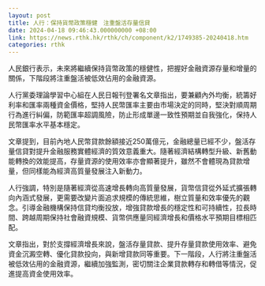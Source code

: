 ```yaml
---
layout: post
title: 人行：保持貨幣政策穩健　注重盤活存量信貸
date: 2024-04-18 09:46:43.000000000 +08:00
link: https://news.rthk.hk/rthk/ch/component/k2/1749385-20240418.htm
categories: rthk
---
```


人民銀行表示，未來將繼續保持貨幣政策的穩健性，把握好金融資源存量和增量的關係，下階段將注重盤活被低效佔用的金融資源。

人行黨委理論學習中心組在人民日報刊登署名文章指出，要兼顧內外均衡，統籌好利率和匯率兩種資金價格，堅持人民幣匯率主要由市場決定的同時，堅決對順周期行為進行糾偏，防範匯率超調風險，防止形成單邊一致性預期並自我強化，保持人民幣匯率水平基本穩定。

文章提到，目前內地人民幣貸款餘額接近250萬億元，金融總量已經不少，盤活存量信貸對提升金融服務實體經濟的質效意義重大。隨著經濟結構轉型升級、新舊動能轉換的效能提高，存量資源的使用效率亦會顯著提升，雖然不會體現為貸款增量，但同樣能為經濟高質量發展注入新動力。

人行強調，特別是隨著經濟從高速增長轉向高質量發展，貨幣信貸從外延式擴張轉向內涵式發展，更需要改變片面追求規模的傳統思維，樹立質量和效率優先的觀念。引導金融機構保持信貸均衡投放，增強貸款增長的穩定性和可持續性，拉長時間、跨越周期保持社會融資規模、貨幣供應量同經濟增長和價格水平預期目標相匹配。

文章指出，對於支撐經濟增長來說，盤活存量貸款、提升存量貸款使用效率、避免資金沉澱空轉、優化貸款投向，與新增貸款同等重要。下一階段，人行將注重盤活被低效佔用的金融資源，繼續加強監測，密切關注企業貸款轉存和轉借等情況，促進提高資金使用效率。
